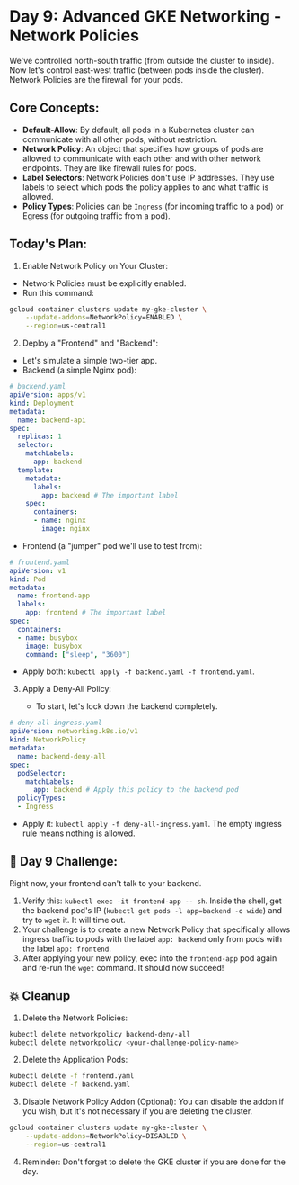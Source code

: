 # Day 9: Advanced GKE Networking - Network Policies
We've controlled north-south traffic (from outside the cluster to inside). Now let's control east-west traffic (between pods inside the cluster). Network Policies are the firewall for your pods.

## Core Concepts:
* **Default-Allow**: By default, all pods in a Kubernetes cluster can communicate with all other pods, without restriction.
* **Network Policy**: An object that specifies how groups of pods are allowed to communicate with each other and with other network endpoints. They are like firewall rules for pods.
* **Label Selectors**: Network Policies don't use IP addresses. They use labels to select which pods the policy applies to and what traffic is allowed.
* **Policy Types**: Policies can be `Ingress` (for incoming traffic to a pod) or Egress (for outgoing traffic from a pod).

## Today's Plan:
1. Enable Network Policy on Your Cluster:
  * Network Policies must be explicitly enabled.
  * Run this command:
```sh
gcloud container clusters update my-gke-cluster \
    --update-addons=NetworkPolicy=ENABLED \
    --region=us-central1
```

2. Deploy a "Frontend" and "Backend":

  * Let's simulate a simple two-tier app.
  * Backend (a simple Nginx pod):
```yaml
# backend.yaml
apiVersion: apps/v1
kind: Deployment
metadata:
  name: backend-api
spec:
  replicas: 1
  selector:
    matchLabels:
      app: backend
  template:
    metadata:
      labels:
        app: backend # The important label
    spec:
      containers:
      - name: nginx
        image: nginx
```
  * Frontend (a "jumper" pod we'll use to test from):
```yaml
# frontend.yaml
apiVersion: v1
kind: Pod
metadata:
  name: frontend-app
  labels:
    app: frontend # The important label
spec:
  containers:
  - name: busybox
    image: busybox
    command: ["sleep", "3600"]
```
  * Apply both: `kubectl apply -f backend.yaml -f frontend.yaml`.

3. Apply a Deny-All Policy:

   * To start, let's lock down the backend completely.
```yaml
# deny-all-ingress.yaml
apiVersion: networking.k8s.io/v1
kind: NetworkPolicy
metadata:
  name: backend-deny-all
spec:
  podSelector:
    matchLabels:
      app: backend # Apply this policy to the backend pod
  policyTypes:
  - Ingress
```
  * Apply it: `kubectl apply -f deny-all-ingress.yaml`. The empty ingress rule means nothing is allowed.

## 🧠 Day 9 Challenge:
Right now, your frontend can't talk to your backend.

1. Verify this: `kubectl exec -it frontend-app -- sh`. Inside the shell, get the backend pod's IP (`kubectl get pods -l app=backend -o wide`) and try to `wget` it. It will time out.
2. Your challenge is to create a new Network Policy that specifically allows ingress traffic to pods with the label `app: backend` only from pods with the label `app: frontend`.
3. After applying your new policy, exec into the `frontend-app` pod again and re-run the `wget` command. It should now succeed!

## 💥 Cleanup
1. Delete the Network Policies:
```sh
kubectl delete networkpolicy backend-deny-all
kubectl delete networkpolicy <your-challenge-policy-name>
```
2. Delete the Application Pods:
```sh
kubectl delete -f frontend.yaml
kubectl delete -f backend.yaml
```
3. Disable Network Policy Addon (Optional): You can disable the addon if you wish, but it's not necessary if you are deleting the cluster.
```sh
gcloud container clusters update my-gke-cluster \
    --update-addons=NetworkPolicy=DISABLED \
    --region=us-central1
```
4. Reminder: Don't forget to delete the GKE cluster if you are done for the day.